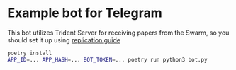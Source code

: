 # Example bot for Telegram

This bot utilizes Trident Server for receiving papers from the Swarm, so you should set it up using [replication guide](../bot/README.md)

```bash
poetry install
APP_ID=... APP_HASH=... BOT_TOKEN=... poetry run python3 bot.py
```